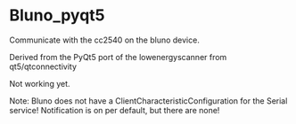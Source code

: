 # Bluno_pyqt5

Communicate with the cc2540 on the bluno device.

Derived from the PyQt5 port of the lowenergyscanner from qt5/qtconnectivity

Not working yet.

Note: Bluno does not have a ClientCharacteristicConfiguration for the Serial service!
Notification is on per default, but there are none!

